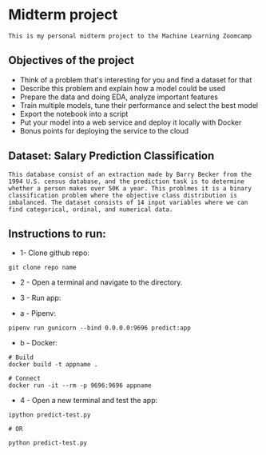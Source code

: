 # Midterm project

    This is my personal midterm project to the Machine Learning Zoomcamp

## Objectives of the project

* Think of a problem that's interesting for you and find a dataset for that
* Describe this problem and explain how a model could be used
* Prepare the data and doing EDA, analyze important features
* Train multiple models, tune their performance and select the best model
* Export the notebook into a script
* Put your model into a web service and deploy it locally with Docker
* Bonus points for deploying the service to the cloud

## Dataset: Salary Prediction Classification 

    This database consist of an extraction made by Barry Becker from the 1994 U.S. census database, and the prediction task is to determine whether a person makes over 50K a year. This problmes it is a binary classification problem where the objective class distribution is imbalanced. The dataset consists of 14 input variables where we can find categorical, ordinal, and numerical data.

## Instructions to run:

* 1- Clone github repo:

```
git clone repo name
```

* 2 - Open a terminal and navigate to the directory.

* 3 - Run app:

* a - Pipenv:

```
pipenv run gunicorn --bind 0.0.0.0:9696 predict:app
```

* b - Docker:

```
# Build
docker build -t appname .
 
# Connect
docker run -it --rm -p 9696:9696 appname
```

* 4 - Open a new terminal and test the app:

```
ipython predict-test.py

# OR

python predict-test.py
```